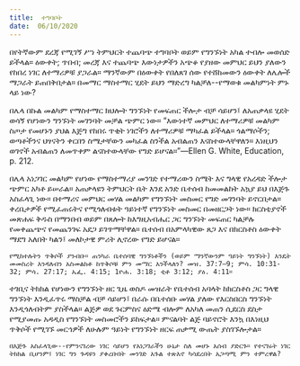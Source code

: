 ```yaml
---
title:  ተግባቦት
date:  06/10/2020
---
```


በየትኛውም ደረጃ የሚገኝ ሥነ ትምህርት ተጨባጭ ተግባቦት ወይም የግንኙነት አካል ተብሎ መወሰድ ይችላል። ዕውቀት; ጥበብ; መረጃ እና ተጨባጭ እውነታዎችን አጭቆ የያዘው መምህር ይህን ያለውን የከበረ ነገር ለተማሪዎቹ ያጋራል። ማንኛውም በዕውቀት የበለጸገ ሰው የተሸከመውን ዕውቀት ለሌሎች ማጋራት ይጠበቅበታል። በመማር ማስተማር ሂደት ይህን ማድረግ ካልቻለ--የማወቁ መልካምነት ምኑ ላይ ነው?

በሌላ በኩል መልካም የማስተማር ክህሎት ግንኙነት የመፍጠር ችሎታ ብቻ ሳይሆን፤ ለአጠቃላዩ ሂደት ወሳኝ የሆነውን ግንኙነት መገንባት መቻል ጭምር ነው። “እውነተኛ መምህር ለተማሪዎቹ መልካም ስጦታ የመሆኑን ያህል እጅግ የከበሩ ጥቂት ነገሮችን ለተማሪዎቹ ማካፈል ይችላል። ጎልማሶችን; ወጣቶችንና ህፃናትን  ቀርበን ስሜታቸውን መካፈል ስንችል አብልጠን እናስተውላቸዋለን። እነዚህን ወገኖች አብልጠን ለመጥቀም ልናስተውላቸው የግድ ይሆናል።”—Ellen G. White, Education, p. 212.

በሌላ አነጋገር መልካም የሆነው የማስተማሪያ መንገድ የተማሪውን ስሜት እና ግላዊ የአረዳድ ችሎታ ጭምር አካቶ ይሠራል። አጠቃላዩን ትምህርት ቤት እንደ አንድ ቤተሰብ ከመመልከት አኳያ ይህ በእጅጉ አስፈላጊ ነው። በተማሪና መምህር መሃል መልካም የግንኙነት መስመር የግድ መገንባት ይኖርበታል። ቀረቤታዎች የሚፈጠሩትና የሚጎለብቱት ዓይነተኛ የግንኙነት መስመር በመዘርጋት ነው። ክርስቲያኖች መጽሐፍ ቅዱስ በማንበብ ወይም በጸሎት ከእግዚአብሔር ጋር ግንኙነት መፍጠር ካልቻሉ የመቀጨጭና የመጨንገፍ አደጋ ይገጥማቸዋል። ቤተሰብ በአምላካዊው ጸጋ እና በክርስቶስ ዕውቀት ማደግ አለበት ካልን፤ መለኮታዊ ምሪት ሊኖረው የግድ ይሆናል።

`የሚከተሉትን ጥቅሶች ያንብቡ። ጠንካራ ቤተሰባዊ ግንኙነቶችን (ወይም ማንኛውንም ዓይነት ግንኙነት) እንዴት መመስረት እንዳለብን አስመልክቶ ከጥቅሶቹ ምን መማር እንችላለን? መዝ. 37:7–9; ምሳ. 10:31-32; ምሳ. 27:17; ኤፌ. 4:15; 1ዮሐ. 3:18; ቲቶ 3:12; ያዕ. 4:11።`

ተገቢና ትክክል የሆነውን የግንኙነት ዘር ጊዜ ወስዶ መዝራት የቤተሰብ አባላት ከክርስቶስ ጋር ግላዊ ግንኙነት እንዲፈጥሩ ማስቻል ብቻ ሳይሆን፤ በራሱ በቤተሰቡ መሃል ያለው የእርስበርስ ግንኙነት እንዲጎለብትም ያስችላል። ልጅዎ ወደ ጉርምስና ዕድሜ ብሎም ለአካለ መጠን ሲደርስ ደስታ የሚያመጡ አዳዲስ የግንኙነት መስመሮችን ይከፍታል። ምናልባት ልጅ ባይኖሮት እንኳ በእነዚህ ጥቅሶች የሚገኙ መርኅዎች ለሁሉም ዓይነት የግንኙነት ዘርፍ ጠቃሚ ውጤት ያስገኙሎታል።

`በእጅጉ አስፈላጊው--የምንናገረው ነገር ሳይሆን የአነጋገራችን ሁኔታ ስለ መሆኑ አሰብ ያድርጉ። የተናገሩት ነገር ትክክል ቢሆንም፤ ነገር ግን ጉዳዩን ያቀረቡበት መንገድ አጉል ተጽእኖ ካሳደረበት አጋጣሚ ምን ተምረዋል?`